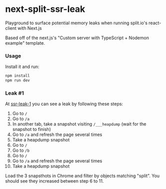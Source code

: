 # next-split-ssr-leak

Playground to surface potential memory leaks when running split.io's react-client with Next.js

Based off of the next.js's "Custom server with TypeScript + Nodemon example" template.

### Usage

Install it and run:

```bash
npm install
npm run dev
```

### Leak #1

At [ssr-leak-1](https://github.com/elhoyos/next-split-ssr-leak/releases/tag/ssr-leak-1) you can see a leak by following these steps:

1. Go to `/`
2. Go to `/a`
3. In another tab, take a snapshot visiting `/___heapdump` (wait for the snapshot to finish)
5. Go to `/a` and refresh the page several times
6. Take a heapdump snapshot
7. Go to `/`
8. Go to `/b`
9. Go to `/`
10. Go to `/a` and refresh the page several times
11. Take a heapdump snapshot

Load the 3 snapsthots in Chrome and filter by objects matching "split". You should see they increased between step 6 to 11.
